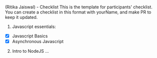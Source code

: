 (Ritika Jaiswal) - Checklist
This is the template for participants' checklist. You can create a checklist in this format with yourName, and make PR to keep it updated.

1. Javascript essentials:  
- [x] Javascript Basics  
- [x] Asynchronous Javascript
2. Intro to NodeJS
...
